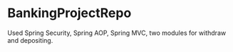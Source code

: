 # BankingProjectRepo
Used Spring Security, Spring AOP, Spring MVC, two modules for withdraw and depositing. 
